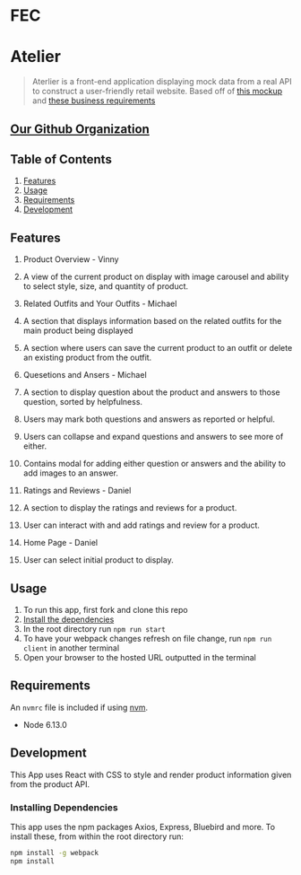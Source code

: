 
# FEC

# Atelier

> Aterlier is a front-end application displaying mock data from a real API to construct a user-friendly retail website. Based off of [this mockup](https://xd.adobe.com/view/e600dc0f-454c-44e3-5075-7872d04189ff-9031/?fullscreen) and [these business requirements](http://www.mks.io/catwalk-brd)

## [Our Github Organization](https://github.com/FEC3-perrier)

## Table of Contents

1. [Features](#Features)
1. [Usage](#Usage)
1. [Requirements](#requirements)
1. [Development](#development)

## Features

1. Product Overview - Vinny
2. A view of the current product on display with image carousel and ability to select style, size, and quantity of product.

1. Related Outfits and Your Outfits - Michael
2. A section that displays information based on the related outfits for the main product being displayed
2. A section where users can save the current product to an outfit or delete an existing product from the outfit.

1. Quesetions and Ansers - Michael
2. A section to display question about the product and answers to those question, sorted by helpfulness.
2. Users may mark both questions and answers as reported or helpful.
2. Users can collapse and expand questions and answers to see more of either.
2. Contains modal for adding either question or answers and the ability to add images to an answer.

1. Ratings and Reviews - Daniel
2. A section to display the ratings and reviews for a product.
2. User can interact with and add ratings and review for a product.

1. Home Page - Daniel
2. User can select initial product to display.

## Usage

1. To run this app, first fork and clone this repo
1. [Install the dependencies](#Installing_Dependencies)
1. In the root directory run `npm run start`
1. To have your webpack changes refresh on file change, run `npm run client` in another terminal
1. Open your browser to the hosted URL outputted in the terminal

## Requirements

An `nvmrc` file is included if using [nvm](https://github.com/creationix/nvm).

- Node 6.13.0

## Development

This App uses React with CSS to style and render product information given from the product API.

### Installing Dependencies

This app uses the npm packages Axios, Express, Bluebird and more. To install these, from within the root directory run:

```sh
npm install -g webpack
npm install
```
